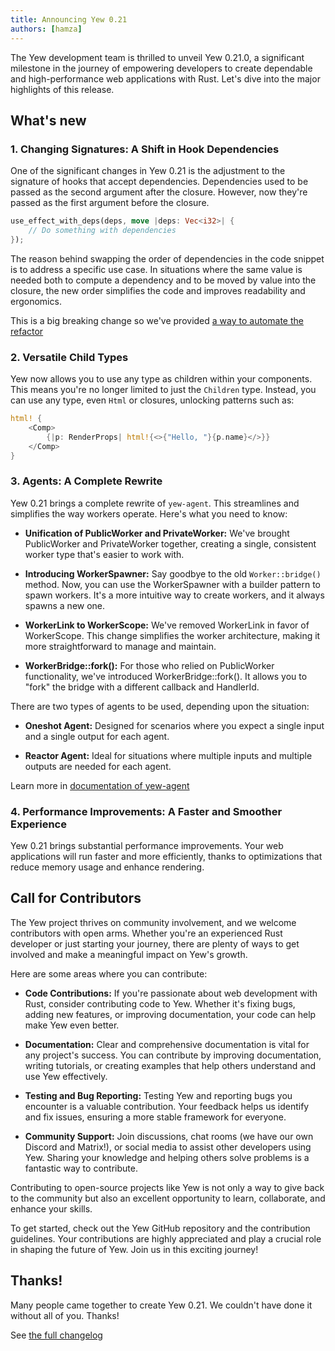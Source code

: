 ```yaml
---
title: Announcing Yew 0.21
authors: [hamza]
---
```


The Yew development team is thrilled to unveil Yew 0.21.0, a significant milestone in the journey of empowering developers to create dependable and high-performance web applications with Rust.
Let's dive into the major highlights of this release.

## What's new

### 1. Changing Signatures: A Shift in Hook Dependencies

One of the significant changes in Yew 0.21 is the adjustment to the signature of hooks that accept dependencies.
Dependencies used to be passed as the second argument after the closure. However, now they're passed as the first argument before the closure.

```rust
use_effect_with_deps(deps, move |deps: Vec<i32>| {
    // Do something with dependencies
});
```

The reason behind swapping the order of dependencies in the code snippet is to address a specific use case.
In situations where the same value is needed both to compute a dependency and to be moved by value into the closure, the new order simplifies the code and improves readability and ergonomics.

This is a big breaking change so we've provided [a way to automate the refactor](https://yew.rs/docs/migration-guides/yew/from-0_20_0-to-0_21_0#automated-refactor)

### 2. Versatile Child Types

Yew now allows you to use any type as children within your components. This means you're no longer limited to just the `Children` type.
Instead, you can use any type, even `Html` or closures, unlocking patterns such as:

```rust
html! {
    <Comp>
        {|p: RenderProps| html!{<>{"Hello, "}{p.name}</>}}
    </Comp>
}
```

### 3. Agents: A Complete Rewrite

Yew 0.21 brings a complete rewrite of `yew-agent`. This streamlines and simplifies the way workers operate. Here's what you need to know:

- **Unification of PublicWorker and PrivateWorker:** We've brought PublicWorker and PrivateWorker together, creating a single, consistent worker type that's easier to work with.

- **Introducing WorkerSpawner:** Say goodbye to the old `Worker::bridge()` method. Now, you can use the WorkerSpawner with a builder pattern to spawn workers. It's a more intuitive way to create workers, and it always spawns a new one.

- **WorkerLink to WorkerScope:** We've removed WorkerLink in favor of WorkerScope. This change simplifies the worker architecture, making it more straightforward to manage and maintain.

- **WorkerBridge::fork():** For those who relied on PublicWorker functionality, we've introduced WorkerBridge::fork(). It allows you to "fork" the bridge with a different callback and HandlerId.

There are two types of agents to be used, depending upon the situation:

- **Oneshot Agent:** Designed for scenarios where you expect a single input and a single output for each agent.

- **Reactor Agent:** Ideal for situations where multiple inputs and multiple outputs are needed for each agent.

Learn more in [documentation of yew-agent](https://docs.rs/yew-agent/latest/yew_agent/)

### 4. Performance Improvements: A Faster and Smoother Experience

Yew 0.21 brings substantial performance improvements. Your web applications will run faster and more efficiently, thanks to optimizations that reduce memory usage and enhance rendering.

## Call for Contributors

The Yew project thrives on community involvement, and we welcome contributors with open arms. Whether you're an experienced Rust developer or just starting your journey, there are plenty of ways to get involved and make a meaningful impact on Yew's growth.

Here are some areas where you can contribute:

- **Code Contributions:** If you're passionate about web development with Rust, consider contributing code to Yew. Whether it's fixing bugs, adding new features, or improving documentation, your code can help make Yew even better.

- **Documentation:** Clear and comprehensive documentation is vital for any project's success. You can contribute by improving documentation, writing tutorials, or creating examples that help others understand and use Yew effectively.

- **Testing and Bug Reporting:** Testing Yew and reporting bugs you encounter is a valuable contribution. Your feedback helps us identify and fix issues, ensuring a more stable framework for everyone.

- **Community Support:** Join discussions, chat rooms (we have our own Discord and Matrix!), or social media to assist other developers using Yew. Sharing your knowledge and helping others solve problems is a fantastic way to contribute.

Contributing to open-source projects like Yew is not only a way to give back to the community but also an excellent opportunity to learn, collaborate, and enhance your skills.

To get started, check out the Yew GitHub repository and the contribution guidelines. Your contributions are highly appreciated and play a crucial role in shaping the future of Yew. Join us in this exciting journey!

## Thanks!

Many people came together to create Yew 0.21. We couldn't have done it without all of you. Thanks!

See [the full changelog](https://github.com/yewstack/yew/blob/master/CHANGELOG.md)
